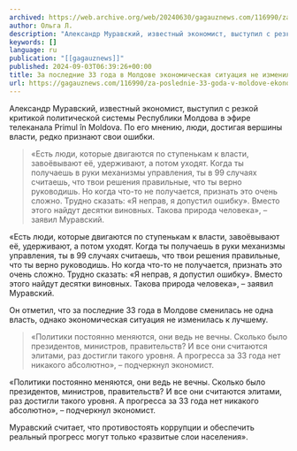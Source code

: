 ```yaml
---
archived: https://web.archive.org/web/20240630/gagauznews.com/116990/za-poslednie-33-goda-v-moldove-ekonomicheskaya-situatsiya-ne-izmenilas-k-luchshemu-muravskij.html
author: Ольга Л.
description: "Александр Муравский, известный экономист, выступил с резкой критикой политической системы Республики Молдова в эфире телеканала Primul în Moldova. По его мнению, люди, достигая вершины власти, редко признают свои ошибки. «Есть люди, которые двигаются по ступенькам к власти, завоёвывают её, удерживают, а потом уходят. Когда ты получаешь в руки механизмы управления, ты в 99 случаях считаешь, что твои решения правильные, что ты верно руководишь. Но когда что-то не получается, признать это очень сложно. Трудно сказать: «Я неправ, я допустил ошибку». Вместо этого найдут десятки виновных. Такова природа человека», – заявил Муравский. Он отметил, что за последние 33 года в Молдове сменилась […]"
keywords: []
language: ru
publication: "[[gagauznews]]"
published: 2024-09-03T06:39:26+00:00
title: За последние 33 года в Молдове экономическая ситуация не изменилась к лучшему – Муравский
url: https://gagauznews.com/116990/za-poslednie-33-goda-v-moldove-ekonomicheskaya-situatsiya-ne-izmenilas-k-luchshemu-muravskij.html
---
```


Александр Муравский, известный экономист, выступил с резкой критикой политической системы Республики Молдова в эфире телеканала Primul în Moldova. По его мнению, люди, достигая вершины власти, редко признают свои ошибки.

> «Есть люди, которые двигаются по ступенькам к власти, завоёвывают её, удерживают, а потом уходят. Когда ты получаешь в руки механизмы управления, ты в 99 случаях считаешь, что твои решения правильные, что ты верно руководишь. Но когда что-то не получается, признать это очень сложно. Трудно сказать: «Я неправ, я допустил ошибку». Вместо этого найдут десятки виновных. Такова природа человека», – заявил Муравский.

«Есть люди, которые двигаются по ступенькам к власти, завоёвывают её, удерживают, а потом уходят. Когда ты получаешь в руки механизмы управления, ты в 99 случаях считаешь, что твои решения правильные, что ты верно руководишь. Но когда что-то не получается, признать это очень сложно. Трудно сказать: «Я неправ, я допустил ошибку». Вместо этого найдут десятки виновных. Такова природа человека», – заявил Муравский.

Он отметил, что за последние 33 года в Молдове сменилась не одна власть, однако экономическая ситуация не изменилась к лучшему.

> «Политики постоянно меняются, они ведь не вечны. Сколько было президентов, министров, правительств? И все они считаются элитами, раз достигли такого уровня. А прогресса за 33 года нет никакого абсолютно», – подчеркнул экономист.

«Политики постоянно меняются, они ведь не вечны. Сколько было президентов, министров, правительств? И все они считаются элитами, раз достигли такого уровня. А прогресса за 33 года нет никакого абсолютно», – подчеркнул экономист.

Муравский считает, что противостоять коррупции и обеспечить реальный прогресс могут только «развитые слои населения».
